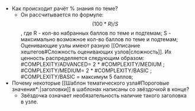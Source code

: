 + Как происходит рачёт % знания по теме?
    + Он рассчитывается по формуле:
      $$
      (100 * R)/S
      $$
      , где
      R - кол-во набранных баллов по теме и подтемам;
      S - максимально возможное кол-во баллов по теме и подтемам;
      Оценивающие узлы имеют разную [[Описание хештегов#Сложность оценивающих узлов|сложность]].
      Их ценность распределяется следующим образом:
      #COMPLEXITY/ADVANCED= 2 * #COMPLEXITY/MEDIUM ;
      #COMPLEXITY/MEDIUM= 2 * #COMPLEXITY/BASIC ;
      #COMPLEXITY/BASIC =  максимум 5 баллов;
+ Почему некоторые [[Шаблон тематического узла#Пороговые значения*:|заголовки]] в шаблонах написаны со звёздочкой в конце?
    + Звёздочка означает необязательность наличие такого заголовка в узле.